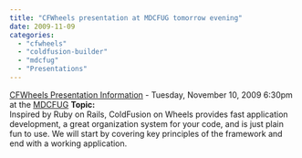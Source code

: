 ```yaml
---
title: "CFWheels presentation at MDCFUG tomorrow evening"
date: 2009-11-09
categories: 
  - "cfwheels"
  - "coldfusion-builder"
  - "mdcfug"
  - "Presentations"
---
```


[CFWheels Presentation Information](http://mdcfug.org/showevent.cfm?eventid=367) - Tuesday, November 10, 2009 6:30pm at the [MDCFUG](http://mdcfug.org/) **Topic:**  
Inspired by Ruby on Rails, ColdFusion on Wheels provides fast application development, a great organization system for your code, and is just plain fun to use. We will start by covering key principles of the framework and end with a working application.
